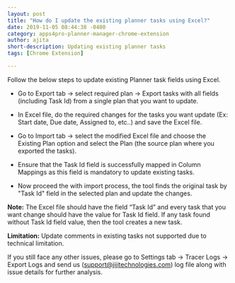 ```yaml
---
layout: post
title: "How do I update the existing planner tasks using Excel?"
date: 2019-11-05 08:44:38 -0400
category: apps4pro-planner-manager-chrome-extension
author: ajita
short-description: Updating existing planner tasks
tags: [Chrome Extension]

---
```

Follow the below steps to update existing Planner task fields using Excel. 

-   Go to Export tab -> select required plan -> Export tasks with all fields (including Task Id) from a single plan that you want to update. 

-  In Excel file, do the required changes for the tasks you want update (Ex: Start date, Due date, Assigned to, etc..) and save the Excel file. 

-   Go to Import tab -> select the modified Excel file and choose the Existing Plan option and select the Plan (the source plan where you exported the tasks). 

-   Ensure that the Task Id field is successfully mapped in Column Mappings as this field is mandatory to update existing tasks. 

-   Now proceed the with import process, the tool finds the original task by "Task Id" field in the selected plan and update the changes. 

 

**Note:** The Excel file should have the field “Task Id” and every task that you want change should have the value for Task Id field. If any task found without Task Id field value, then the tool creates a new task. 

**Limitation:** Update comments in existing tasks not supported due to technical limitation. 

If you still face any other issues, please go to Settings tab -> Tracer Logs -> Export Logs and send us (support@jijitechnologies.com) log file along with issue details for further analysis. 
